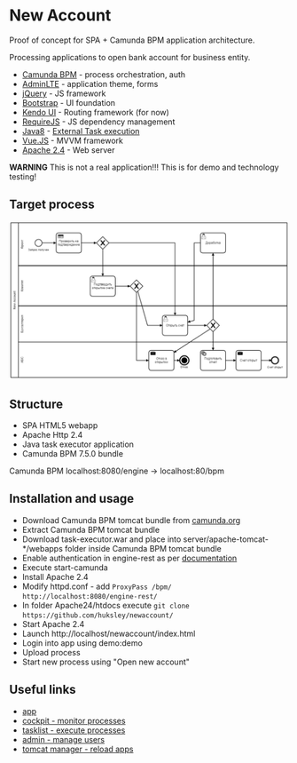 # New Account

Proof of concept for SPA + Camunda BPM application architecture.

Processing applications to open bank account for business entity.

  * [Camunda BPM](https://camunda.org/) - process orchestration, auth
  * [AdminLTE](https://almsaeedstudio.com/themes/AdminLTE/index2.html) - application theme, forms
  * [jQuery](https://jquery.com/) - JS framework
  * [Bootstrap](http://getbootstrap.com/) - UI foundation
  * [Kendo UI](http://www.telerik.com/kendo-ui/open-source-core) - Routing framework (for now)
  * [RequireJS](http://requirejs.org/) - JS dependency management
  * [Java8](http://www.oracle.com/technetwork/java/javase/downloads/index.html) - [External Task execution](https://docs.camunda.org/manual/7.4/user-guide/process-engine/external-tasks/)
  * [Vue.JS](https://vuejs.org/v2/guide/) - MVVM framework
  * [Apache 2.4](http://httpd.apache.org/) - Web server
  
**WARNING** This is not a real application!!! This is for demo and technology testing!

## Target process

![Image of process](process/newaccount.png)

## Structure

  * SPA HTML5 webapp
  * Apache Http 2.4
  * Java task executor application
  * Camunda BPM 7.5.0 bundle
  
Camunda BPM localhost:8080/engine -> localhost:80/bpm

## Installation and usage

  * Download Camunda BPM tomcat bundle from [camunda.org](https://camunda.org/download/)
  * Extract Camunda BPM tomcat bundle 
  * Download task-executor.war and place into server/apache-tomcat-*/webapps folder inside Camunda BPM tomcat bundle
  * Enable authentication in engine-rest as per [documentation](https://docs.camunda.org/manual/7.5/reference/rest/overview/authentication/)
  * Execute start-camunda
  * Install Apache 2.4
  * Modify httpd.conf - add ``ProxyPass /bpm/ http://localhost:8080/engine-rest/``
  * In folder Apache24/htdocs execute ``git clone https://github.com/huksley/newaccount/``
  * Start Apache 2.4
  * Launch http://localhost/newaccount/index.html
  * Login into app using demo:demo
  * Upload process
  * Start new process using "Open new account"
  
## Useful links

  * [app](http://localhost/newaccount/index.html)
  * [cockpit - monitor processes](http://localhost:8080/camunda/app/cockpit/)
  * [tasklist - execute processes](http://localhost:8080/camunda/app/tasklist/)
  * [admin - manage users](http://localhost:8080/camunda/app/admin/)
  * [tomcat manager - reload apps](http://localhost:8080/manager/html)
  

